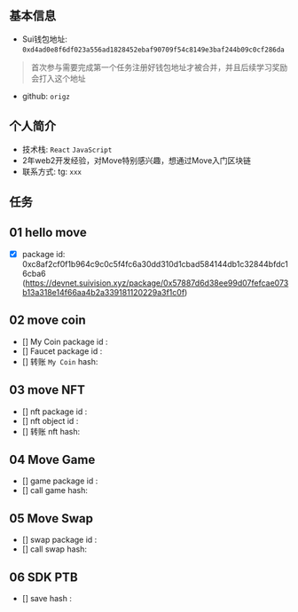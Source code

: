 ## 基本信息
- Sui钱包地址: `0xd4ad0e8f6df023a556ad1828452ebaf90709f54c8149e3baf244b09c0cf286da`
> 首次参与需要完成第一个任务注册好钱包地址才被合并，并且后续学习奖励会打入这个地址
- github: `origz`

## 个人简介
- 技术栈: `React` `JavaScript`
- 2年web2开发经验，对Move特别感兴趣，想通过Move入门区块链
- 联系方式: tg: `xxx` 

## 任务

##   01 hello move  
- [x] package id: 0xc8af2cf0f1b964c9c0c5f4fc6a30dd310d1cbad584144db1c32844bfdc16cba6 (https://devnet.suivision.xyz/package/0x57887d6d38ee99d07fefcae073b13a318e14f66aa4b2a339181120229a3f1c0f)

##   02 move coin
- [] My Coin package id : 
- [] Faucet package id : 
- [] 转账 `My Coin` hash:

##   03 move NFT
- [] nft package id :
- [] nft object id : 
- [] 转账 nft  hash:

##   04 Move Game
- [] game package id :
- [] call game hash:

##   05 Move Swap
- [] swap package id :
- [] call swap hash:

##   06 SDK PTB
- [] save hash :
